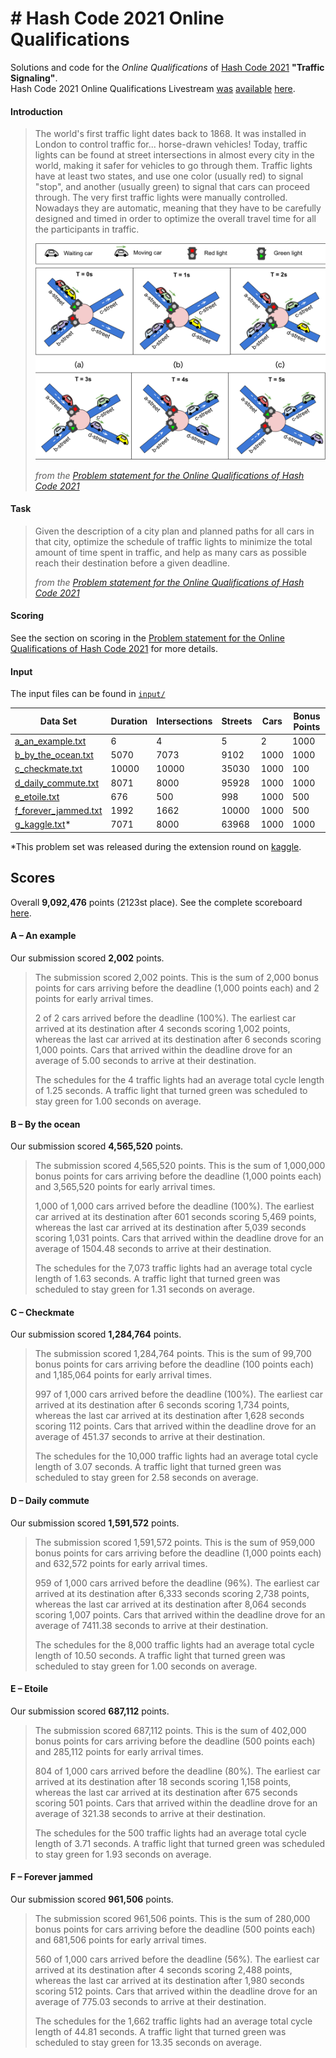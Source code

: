 # \# Hash Code 2021 Online Qualifications

Solutions and code for the _Online Qualifications_ of [Hash Code 2021](https://g.co/hashcode) **"Traffic Signaling"**.  
Hash Code 2021 Online Qualifications Livestream
[was](https://codingcompetitionsonair.withgoogle.com/events/hashcode-2021-qual?talk=hc2021-oqlive)
[available](http://goo.gle/hashcode-livestream)
[here](https://www.youtube.com/watch?v=YPOVd-hQUjA).

#### Introduction

> The world's first traffic light dates back to 1868.
> It was installed in London to control traffic for... horse-drawn vehicles!
> Today, traffic lights can be found at street intersections in almost every city in the world,
> making it safer for vehicles to go through them.
> Traffic lights have at least two states, and use one color (usually red) to signal "stop",
> and another (usually green) to signal that cars can proceed through.
> The very first traffic lights were manually controlled.
> Nowadays they are automatic, meaning that they have to be carefully designed and
> timed in order to optimize the overall travel time for all the participants in traffic.
> 
> ![Online Qualifications Teaser](online_qualificatsions_teaser.png)
> 
> _from the [Problem statement for the Online Qualifications of Hash Code 2021][problem-statement]_

#### Task

> Given the description of a city plan and planned paths for all cars in that city,
> optimize the schedule of traffic lights to minimize the total amount of time spent in traffic,
> and help as many cars as possible reach their destination before a given deadline.
> 
> _from the [Problem statement for the Online Qualifications of Hash Code 2021][problem-statement]_

#### Scoring

See the section on scoring in the [Problem statement for the Online Qualifications of Hash Code 2021][problem-statement] for more details.

#### Input

The input files can be found in [`input/`](input)

| Data Set                                           | Duration | Intersections | Streets | Cars | Bonus Points |
| -------------------------------------------------- | -------- | ------------- | ------- | ---- | ------------ |
| [a_an_example.txt](input/a_an_example.txt)         | 6        | 4             | 5       | 2    | 1000         |
| [b_by_the_ocean.txt](input/b_by_the_ocean.txt)     | 5070     | 7073          | 9102    | 1000 | 1000         |
| [c_checkmate.txt](input/c_checkmate.txt)           | 10000    | 10000         | 35030   | 1000 | 100          |
| [d_daily_commute.txt](input/d_daily_commute.txt)   | 8071     | 8000          | 95928   | 1000 | 1000         |
| [e_etoile.txt](input/e_etoile.txt)                 | 676      | 500           | 998     | 1000 | 500          |
| [f_forever_jammed.txt](input/f_forever_jammed.txt) | 1992     | 1662          | 10000   | 1000 | 500          |
| [g_kaggle.txt](input/g_kaggle.txt)*                | 7071     | 8000          | 63968   | 1000 | 1000         |

*This problem set was released during the extension round on [kaggle](https://www.kaggle.com/c/hashcode-2021-oqr-extension).

## Scores

Overall **9,092,476** points (2123st place).
See the complete scoreboard [here](hashcode_2021_online_qualifications_scoreboard.zip).

#### A – An example

Our submission scored **2,002** points.

> The submission scored 2,002 points. This is the sum of 2,000 bonus points for cars arriving before the deadline (1,000 points each) and 2 points for early arrival times.
>
> 2 of 2 cars arrived before the deadline (100%). The earliest car arrived at its destination after 4 seconds scoring 1,002 points, whereas the last car arrived at its destination after 6 seconds scoring 1,000 points. Cars that arrived within the deadline drove for an average of 5.00 seconds to arrive at their destination.
>
> The schedules for the 4 traffic lights had an average total cycle length of 1.25 seconds. A traffic light that turned green was scheduled to stay green for 1.00 seconds on average.

#### B – By the ocean

Our submission scored **4,565,520** points.

> The submission scored 4,565,520 points. This is the sum of 1,000,000 bonus points for cars arriving before the deadline (1,000 points each) and 3,565,520 points for early arrival times.
>
> 1,000 of 1,000 cars arrived before the deadline (100%). The earliest car arrived at its destination after 601 seconds scoring 5,469 points, whereas the last car arrived at its destination after 5,039 seconds scoring 1,031 points. Cars that arrived within the deadline drove for an average of 1504.48 seconds to arrive at their destination.
>
> The schedules for the 7,073 traffic lights had an average total cycle length of 1.63 seconds. A traffic light that turned green was scheduled to stay green for 1.31 seconds on average.

#### C – Checkmate

Our submission scored **1,284,764** points.

> The submission scored 1,284,764 points. This is the sum of 99,700 bonus points for cars arriving before the deadline (100 points each) and 1,185,064 points for early arrival times.
>
> 997 of 1,000 cars arrived before the deadline (100%). The earliest car arrived at its destination after 6 seconds scoring 1,734 points, whereas the last car arrived at its destination after 1,628 seconds scoring 112 points. Cars that arrived within the deadline drove for an average of 451.37 seconds to arrive at their destination.
>
> The schedules for the 10,000 traffic lights had an average total cycle length of 3.07 seconds. A traffic light that turned green was scheduled to stay green for 2.58 seconds on average.

#### D – Daily commute

Our submission scored **1,591,572** points.

> The submission scored 1,591,572 points. This is the sum of 959,000 bonus points for cars arriving before the deadline (1,000 points each) and 632,572 points for early arrival times.
>
> 959 of 1,000 cars arrived before the deadline (96%). The earliest car arrived at its destination after 6,333 seconds scoring 2,738 points, whereas the last car arrived at its destination after 8,064 seconds scoring 1,007 points. Cars that arrived within the deadline drove for an average of 7411.38 seconds to arrive at their destination.
>
> The schedules for the 8,000 traffic lights had an average total cycle length of 10.50 seconds. A traffic light that turned green was scheduled to stay green for 1.00 seconds on average.

#### E – Etoile

Our submission scored **687,112** points.

> The submission scored 687,112 points. This is the sum of 402,000 bonus points for cars arriving before the deadline (500 points each) and 285,112 points for early arrival times.
>
> 804 of 1,000 cars arrived before the deadline (80%). The earliest car arrived at its destination after 18 seconds scoring 1,158 points, whereas the last car arrived at its destination after 675 seconds scoring 501 points. Cars that arrived within the deadline drove for an average of 321.38 seconds to arrive at their destination.
>
> The schedules for the 500 traffic lights had an average total cycle length of 3.71 seconds. A traffic light that turned green was scheduled to stay green for 1.93 seconds on average.

#### F – Forever jammed

Our submission scored **961,506** points.

> The submission scored 961,506 points. This is the sum of 280,000 bonus points for cars arriving before the deadline (500 points each) and 681,506 points for early arrival times.
>
> 560 of 1,000 cars arrived before the deadline (56%). The earliest car arrived at its destination after 4 seconds scoring 2,488 points, whereas the last car arrived at its destination after 1,980 seconds scoring 512 points. Cars that arrived within the deadline drove for an average of 775.03 seconds to arrive at their destination.
>
> The schedules for the 1,662 traffic lights had an average total cycle length of 44.81 seconds. A traffic light that turned green was scheduled to stay green for 13.35 seconds on average.

[problem-statement]: hashcode_2021_online_qualifications.pdf
